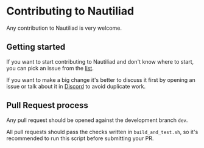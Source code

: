 # Contributing to Nautiliad

Any contribution to Nautiliad is very welcome.

## Getting started

If you want to start contributing to Nautiliad and don't know where to start, you can pick an issue from
the [list](https://github.com/Nautilus-Network/nautiliad/issues).

If you want to make a big change it's better to discuss it first by opening an issue or talk about it in
[Discord](https://discord.gg/WmGhhzk) to avoid duplicate work.

## Pull Request process

Any pull request should be opened against the development branch `dev`.

All pull requests should pass the checks written in `build_and_test.sh`, so it's recommended to run this script before
submitting your PR.